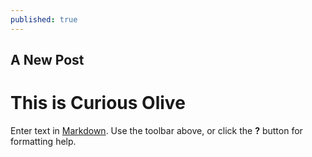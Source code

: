 ```yaml
---
published: true
---
```

## A New Post

# This is Curious Olive

Enter text in [Markdown](http://daringfireball.net/projects/markdown/). Use the toolbar above, or click the **?** button for formatting help.
